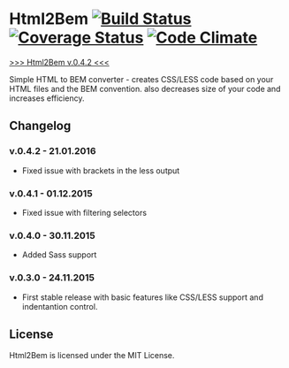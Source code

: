 # Html2Bem [![Build Status](https://travis-ci.org/dziudek/Html2Bem.svg?branch=master)](http://travis-ci.org/dziudek/Html2Bem) [![Coverage Status](https://coveralls.io/repos/dziudek/Html2Bem/badge.svg?branch=master&service=github)](https://coveralls.io/github/dziudek/Html2Bem?branch=master) [![Code Climate](https://codeclimate.com/github/dziudek/Html2Bem/badges/gpa.svg)](https://codeclimate.com/github/dziudek/Html2Bem)

[>>> Html2Bem v.0.4.2 <<<](http://dziudek.github.io/Html2Bem/)

Simple HTML to BEM converter - creates CSS/LESS code based on your HTML files and the BEM convention.
also decreases size of your code and increases efficiency.

## Changelog

### v.0.4.2 - 21.01.2016

* Fixed issue with brackets in the less output

### v.0.4.1 - 01.12.2015

* Fixed issue with filtering selectors

### v.0.4.0 - 30.11.2015

* Added Sass support

### v.0.3.0 - 24.11.2015

* First stable release with basic features like CSS/LESS support and indentantion control.

## License

Html2Bem is licensed under the MIT License.
